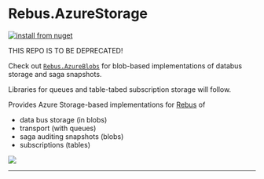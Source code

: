 # Rebus.AzureStorage

[![install from nuget](https://img.shields.io/nuget/v/Rebus.AzureStorage.svg?style=flat-square)](https://www.nuget.org/packages/Rebus.AzureStorage)

THIS REPO IS TO BE DEPRECATED!

Check out [`Rebus.AzureBlobs`](https://github.com/rebus-org/Rebus.AzureBlobs) for blob-based implementations of databus storage and saga snapshots.

Libraries for queues and table-tabed subscription storage will follow.



Provides Azure Storage-based implementations for [Rebus](https://github.com/rebus-org/Rebus) of

* data bus storage (in blobs)
* transport (with queues)
* saga auditing snapshots (blobs)
* subscriptions (tables)


![](https://raw.githubusercontent.com/rebus-org/Rebus/master/artwork/little_rebusbus2_copy-200x200.png)

---


